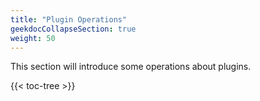 ```yaml
---
title: "Plugin Operations"
geekdocCollapseSection: true
weight: 50
---
```


This section will introduce some operations about plugins.

{{< toc-tree >}}
